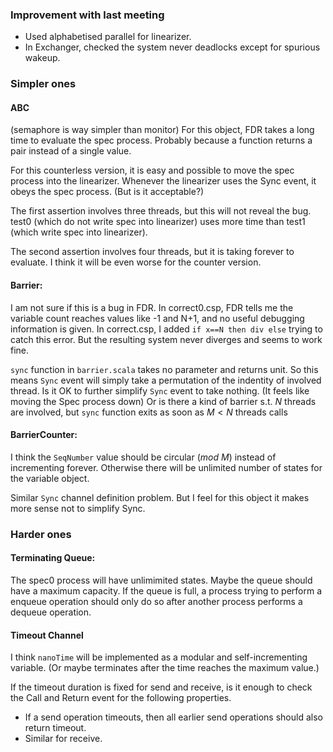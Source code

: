 ### Improvement with last meeting
- Used alphabetised parallel for linearizer.
- In Exchanger, checked the system never deadlocks except for spurious wakeup.
### Simpler ones
#### ABC
(semaphore is way simpler than monitor)
For this object, FDR takes a long time to evaluate the spec process. Probably because a function returns a pair instead of a single value. 

For this counterless version, it is easy and possible to move the spec process into the linearizer. Whenever the linearizer uses the Sync event, it obeys the spec process. (But is it acceptable?)

The first assertion involves three threads, but this will not reveal the bug. test0 (which do not write spec into linearizer) uses more time than test1 (which write spec into linearizer).

The second assertion involves four threads, but it is taking forever to evaluate. I think it will be even worse for the counter version. 

#### Barrier:
I am not sure if this is a bug in FDR. In correct0.csp, FDR tells me the variable count reaches values like -1 and N+1, and no useful debugging information is given. In correct.csp, I added `if x==N then div else` trying to catch this error. But the resulting system never diverges and seems to work fine.

`sync` function in `barrier.scala` takes no parameter and returns unit. So this means `Sync` event will simply take a permutation of the indentity of involved thread. Is it OK to further simplify `Sync` event to take nothing. (It feels like moving the Spec process down) 
Or is there a kind of barrier s.t. $N$ threads are involved, but `sync` function exits as soon as $M<N$ threads calls 

#### BarrierCounter:
I think the `SeqNumber` value should be circular ($mod\ M$) instead of incrementing forever. Otherwise there will be unlimited number of states for the variable object.

Similar `Sync` channel definition problem. But I feel for this object it makes more sense not to simplify Sync. 

### Harder ones
#### Terminating Queue:
The spec0 process will have unlimimited states. Maybe the queue should have a maximum capacity. If the queue is full, a process trying to perform a enqueue operation should only do so after another process performs a dequeue operation.

#### Timeout Channel
I think `nanoTime` will be implemented as a modular and self-incrementing variable. (Or maybe terminates after the time reaches the maximum value.)

If the timeout duration is fixed for send and receive, is it enough to check the Call and Return event for the following properties.
- If a send operation timeouts, then all earlier send operations should also return timeout.
- Similar for receive.